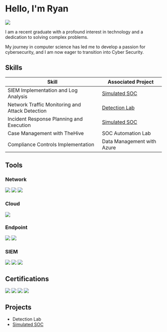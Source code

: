 # Hello, I'm Ryan
<a href="https://linkedin.com/in/ryan-peka"><img src="https://img.shields.io/badge/-LinkedIn-0072b1?&style=for-the-badge&logo=linkedin&logoColor=white" /></a>



I am a recent graduate with a profound interest in technology and a dedication to solving complex problems.

My journey in computer science has led me to develop a passion for cybersecurity, and I am now eager to transition into Cyber Security.




## Skills


| Skill                                         | Associated Project         |
|-----------------------------------------------|----------------------------|
| SIEM Implementation and Log Analysis          | <a href="https://github.com/rdpeka/Simulated-SOC">Simulated SOC</a>|
| Network Traffic Monitoring and Attack Detection | <a href="https://google.com">Detection Lab</a>|
| Incident Response Planning and Execution      | <a href="https://github.com/rdpeka/Simulated-SOC">Simulated SOC</a>|
| Case Management with TheHive                  | SOC Automation Lab|
| Compliance Controls Implementation | Data Management with Azure|


## Tools

### Network
<div>
    <img src="https://img.shields.io/badge/-Wireshark-1679A7?&style=for-the-badge&logo=Wireshark&logoColor=white" />
    <img src="https://img.shields.io/badge/-NETSCOUT-EF3B2D?&style=for-the-badge&logo=Suricata&logoColor=white" />
    <img src="https://img.shields.io/badge/-Zeek-777BB4?&style=for-the-badge&logo=Zeek&logoColor=white" />
</div>

### Cloud
<div>
   <img src="https://img.shields.io/badge/-Microsoft Azure-4B275F?&style=for-the-badge&logo=Velociraptor&logoColor=white" />
</div>
  
  ### Endpoint
<div>
    <img src="https://img.shields.io/badge/-Microsoft_Defender_for_Endpoint-00A4EF?&style=for-the-badge&logo=Microsoft&logoColor=white" />
    <img src="https://img.shields.io/badge/-CrowdStrike Falcon-4B275F?&style=for-the-badge&logo=Velociraptor&logoColor=white" />
</div>

### SIEM
<div>
    <img src="https://img.shields.io/badge/-Microsoft_Sentinel-0078D4?&style=for-the-badge&logo=Microsoft&logoColor=white" />
    <img src="https://img.shields.io/badge/-Splunk-000000?&style=for-the-badge&logo=Splunk&logoColor=white" />
    <img src="https://img.shields.io/badge/-Artic Wolf-005571?&style=for-the-badge&logoColor=white" />
</div>

## Certifications

<div>
<img src="https://img.shields.io/badge/-Security%2B-FF0000?&style=for-the-badge&logo=CompTIA&logoColor=white" />
<img src="https://img.shields.io/badge/-Network%2B-007ACC?&style=for-the-badge&logo=CompTIA&logoColor=white" />
<img src="https://img.shields.io/badge/-CYSA%2B-4D4D4D?&style=for-the-badge&logo=CompTIA&logoColor=white" />
<img src="https://img.shields.io/badge/-CEH-006400?&style=for-the-badge&logoColor=white" />

</div>

## Projects
- Detection Lab
- <a href="https://github.com/rdpeka/Simulated-SOC">Simulated SOC</a>
